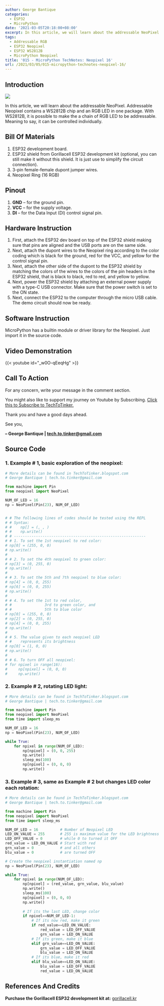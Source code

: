```yaml
---
author: George Bantique
categories:
  - ESP32
  - MicroPython
date: '2021-03-05T20:18:00+08:00'
excerpt: In this article, we will learn about the addressable NeoPixel. Addressable Neopixel contains a WS2812B chip and an RGB LED in one package. With WS2812B, it is possible to make the a chain of RGB LED to be addressable. Meaning to say, it can be controlled individually.
tags:
  - Addressable RGB
  - ESP32 Neopixel
  - ESP32 WS2812B
  - MicroPython Neopixel
title: '015 - MicroPython TechNotes: Neopixel 16'
url: /2021/03/05/015-micropython-technotes-neopixel-16/
---
```


## **Introduction**

![](https://techtotinker.com/wp-content/uploads/2023/03/015-technotes-neopixel-16-RGB-LED-ring.png)

In this article, we will learn about the addressable NeoPixel. Addressable Neopixel contains a WS2812B chip and an RGB LED in one package. With WS2812B, it is possible to make the a chain of RGB LED to be addressable. Meaning to say, it can be controlled individually.

## **Bill Of Materials**
1. ESP32 development board.
2. ESP32 shield from Gorillacell ESP32 development kit (optional, you can still make it without this shield. It is just use to simplify the circuit connection).
3. 3-pin female-female dupont jumper wires.
4. Neopixel Ring (16 RGB)

## **Pinout**
1. **GND** – for the ground pin.
2. **VCC** – for the supply voltage.
3. **DI** – for the Data Input (DI) control signal pin.

## **Hardware Instruction**
1. First, attach the ESP32 dev board on top of the ESP32 shield making sure that pins are aligned and the USB ports are on the same side.
2. Next, attach the dupont wires to the Neopixel ring according to the color coding which is black for the ground, red for the VCC, and yellow for the control signal pin.
3. Next, attach the other side of the dupont to the ESP32 shield by matching the colors of the wires to the colors of the pin headers in the ESP32 shield, that is black to black, red to red, and yellow to yellow.
4. Next, power the ESP32 shield by attaching an external power supply with a type-C USB connector. Make sure that the power switch is set to the ON state.
5. Next, connect the ESP32 to the computer through the micro USB cable. The demo circuit should now be ready.

## **Software Instruction**
MicroPython has a builtin module or driver library for the Neopixel. Just import it in the source code.

## **Video Demonstration**
{{< youtube id="_w0O-qEeqHg" >}}

## **Call To Action**
For any concern, write your message in the comment section.

You might also like to support my journey on Youtube by Subscribing. [Click this to Subscribe to TechToTinker.](https://www.youtube.com/c/TechToTinker?sub_confirmation=1)

Thank you and have a good days ahead.

See you,

**– George Bantique | tech.to.tinker@gmail.com**

## **Source Code**

### 1. Example # 1, basic exploration of the neopixel:

```py { lineNos="true" wrap="true" }
# More details can be found in TechToTinker.blogspot.com 
# George Bantique | tech.to.tinker@gmail.com

from machine import Pin
from neopixel import NeoPixel

NUM_OF_LED = 16
np = NeoPixel(Pin(23), NUM_OF_LED)


# # The following lines of codes should be tested using the REPL
# # Syntax:
# #    np[] = (, , )
# #    np.write()
# # ------------------------------------------------------------
# # 1. To set the 1st neopixel to red color:
# np[0] = (255, 0, 0)
# np.write()
# 
# # 2. To set the 4th neopixel to green color:
# np[3] = (0, 255, 0)
# np.write()
# 
# # 3. To set the 5th and 7th neopixel to blue color:
# np[4] = (0, 0, 255)
# np[6] = (0, 0, 255)
# np.write()
# 
# # 4. To set the 1st to red color,
# #               3rd to green color, and
# #               5th to blue color
# np[0] = (255, 0, 0)
# np[2] = (0, 255, 0)
# np[4] = (0, 0, 255)
# np.write()
# 
# # 5. The value given to each neopixel LED
# #    represents its brightness
# np[0] = (1, 0, 0)
# np.write()
# 
# # 6. To turn OFF all neopixel:
# for npixel in range(16):
#     np[npixel] = (0, 0, 0)
#     np.write()

```

### 2. Example # 2, rotating LED light:

```py { lineNos="true" wrap="true" }
# More details can be found in TechToTinker.blogspot.com 
# George Bantique | tech.to.tinker@gmail.com

from machine import Pin
from neopixel import NeoPixel
from time import sleep_ms

NUM_OF_LED = 16
np = NeoPixel(Pin(23), NUM_OF_LED)

while True:
    for npixel in range(NUM_OF_LED):
        np[npixel] = (0, 0, 255)
        np.write()
        sleep_ms(100)
        np[npixel] = (0, 0, 0)
        np.write()

```

### 3. Example # 3, same as Example # 2 but changes LED color each rotation:

```py { lineNos="true" wrap="true" }
# More details can be found in TechToTinker.blogspot.com 
# George Bantique | tech.to.tinker@gmail.com

from machine import Pin
from neopixel import NeoPixel
from time import sleep_ms

NUM_OF_LED = 16          # Number of Neopixel LED
LED_ON_VALUE = 255       # 255 is maximum value for the LED brightness
LED_OFF_VALUE = 0        # while 0 to turned it OFF
red_value = LED_ON_VALUE # Start with red
grn_value = 0            # and all others
blu_value = 0            # are turned OFF

# Create the neopixel instantiation named np
np = NeoPixel(Pin(23), NUM_OF_LED)

while True:
    for npixel in range(NUM_OF_LED):
        np[npixel] = (red_value, grn_value, blu_value)
        np.write()
        sleep_ms(100)
        np[npixel] = (0, 0, 0)
        np.write()
        
        # If its the last LED, change color
        if npixel==NUM_OF_LED-1:
            # If its now red, make it green
            if red_value==LED_ON_VALUE:
                red_value = LED_OFF_VALUE
                grn_value = LED_ON_VALUE
            # If its green, make it blue
            elif grn_value==LED_ON_VALUE:
                grn_value = LED_OFF_VALUE
                blu_value = LED_ON_VALUE
            # If its blue, make it red
            elif blu_value==LED_ON_VALUE:
                blu_value = LED_OFF_VALUE
                red_value = LED_ON_VALUE 

```

## **References And Credits**

**Purchase the Gorillacell ESP32 development kit at:** [gorillacell.kr](http://gorillacell.kr/)

